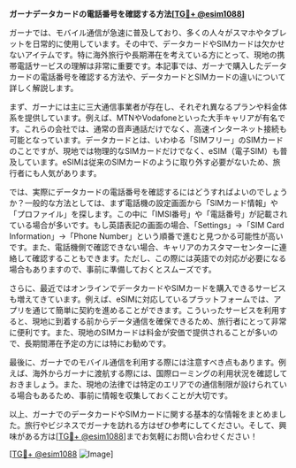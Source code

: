 **ガーナデータカードの電話番号を確認する方法[[TG💪+ @esim1088](https://t.me/s/esim1088)]**

ガーナでは、モバイル通信が急速に普及しており、多くの人々がスマホやタブレットを日常的に使用しています。その中で、データカードやSIMカードは欠かせないアイテムです。特に海外旅行や長期滞在を考えている方にとって、現地の携帯電話サービスの理解は非常に重要です。本記事では、ガーナで購入したデータカードの電話番号を確認する方法や、データカードとSIMカードの違いについて詳しく解説します。

まず、ガーナには主に三大通信事業者が存在し、それぞれ異なるプランや料金体系を提供しています。例えば、MTNやVodafoneといった大手キャリアが有名です。これらの会社では、通常の音声通話だけでなく、高速インターネット接続も可能となっています。データカードとは、いわゆる「SIMフリー」のSIMカードのことですが、現地では物理的なSIMカードだけでなく、eSIM（電子SIM）も普及しています。eSIMは従来のSIMカードのように取り外す必要がないため、旅行者にも人気があります。

では、実際にデータカードの電話番号を確認するにはどうすればよいのでしょうか？一般的な方法としては、まず電話機の設定画面から「SIMカード情報」や「プロファイル」を探します。この中に「IMSI番号」や「電話番号」が記載されている場合が多いです。もし英語表記の画面の場合、「Settings」→「SIM Card Information」→「Phone Number」という順番で進むと見つかる可能性が高いです。また、電話機側で確認できない場合、キャリアのカスタマーセンターに連絡して確認することもできます。ただし、この際には英語での対応が必要になる場合もありますので、事前に準備しておくとスムーズです。

さらに、最近ではオンラインでデータカードやSIMカードを購入できるサービスも増えてきています。例えば、eSIMに対応しているプラットフォームでは、アプリを通じて簡単に契約を進めることができます。こういったサービスを利用すると、現地に到着する前からデータ通信を確保できるため、旅行者にとって非常に便利です。また、現地のSIMカードは料金が安価で提供されることが多いので、長期間滞在予定の方には特にお勧めです。

最後に、ガーナでのモバイル通信を利用する際には注意すべき点もあります。例えば、海外からガーナに渡航する際には、国際ローミングの利用状況を確認しておきましょう。また、現地の法律では特定のエリアでの通信制限が設けられている場合もあるため、事前に情報を収集しておくことが大切です。

以上、ガーナでのデータカードやSIMカードに関する基本的な情報をまとめました。旅行やビジネスでガーナを訪れる方はぜひ参考にしてください。そして、興味がある方は[[TG💪+ @esim1088](https://t.me/s/esim1088)]までお気軽にお問い合わせください！

[[TG💪+ @esim1088](https://t.me/s/esim1088) ![Image](https://i.postimg.cc/Y0z9fWf4/image.png)]